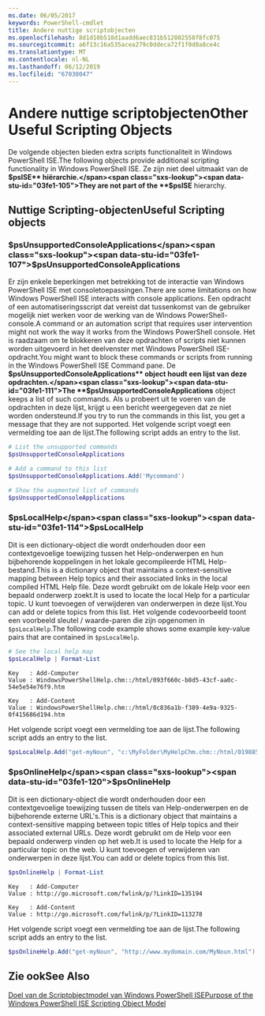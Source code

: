 ```yaml
---
ms.date: 06/05/2017
keywords: PowerShell-cmdlet
title: Andere nuttige scriptobjecten
ms.openlocfilehash: 8d1d10b518d1aadd6aec831b512802558f8fc075
ms.sourcegitcommit: a6f13c16a535acea279c0ddeca72f1f0d8a8ce4c
ms.translationtype: MT
ms.contentlocale: nl-NL
ms.lasthandoff: 06/12/2019
ms.locfileid: "67030047"
---
```

# <a name="other-useful-scripting-objects"></a><span data-ttu-id="03fe1-103">Andere nuttige scriptobjecten</span><span class="sxs-lookup"><span data-stu-id="03fe1-103">Other Useful Scripting Objects</span></span>

<span data-ttu-id="03fe1-104">De volgende objecten bieden extra scripts functionaliteit in Windows PowerShell ISE.</span><span class="sxs-lookup"><span data-stu-id="03fe1-104">The following objects provide additional scripting functionality in Windows PowerShell ISE.</span></span> <span data-ttu-id="03fe1-105">Ze zijn niet deel uitmaakt van de **$psISE** hiërarchie.</span><span class="sxs-lookup"><span data-stu-id="03fe1-105">They are not part of the **$psISE** hierarchy.</span></span>

## <a name="useful-scripting-objects"></a><span data-ttu-id="03fe1-106">Nuttige Scripting-objecten</span><span class="sxs-lookup"><span data-stu-id="03fe1-106">Useful Scripting objects</span></span>

### <a name="psunsupportedconsoleapplications"></a><span data-ttu-id="03fe1-107">$psUnsupportedConsoleApplications</span><span class="sxs-lookup"><span data-stu-id="03fe1-107">$psUnsupportedConsoleApplications</span></span>

<span data-ttu-id="03fe1-108">Er zijn enkele beperkingen met betrekking tot de interactie van Windows PowerShell ISE met consoletoepassingen.</span><span class="sxs-lookup"><span data-stu-id="03fe1-108">There are some limitations on how Windows PowerShell ISE interacts with console applications.</span></span> <span data-ttu-id="03fe1-109">Een opdracht of een automatiseringsscript dat vereist dat tussenkomst van de gebruiker mogelijk niet werken voor de werking van de Windows PowerShell-console.</span><span class="sxs-lookup"><span data-stu-id="03fe1-109">A command or an automation script that requires user intervention might not work the way it works from the Windows PowerShell console.</span></span> <span data-ttu-id="03fe1-110">Het is raadzaam om te blokkeren van deze opdrachten of scripts niet kunnen worden uitgevoerd in het deelvenster met Windows PowerShell ISE-opdracht.</span><span class="sxs-lookup"><span data-stu-id="03fe1-110">You might want to block these commands or scripts from running in the Windows PowerShell ISE Command pane.</span></span> <span data-ttu-id="03fe1-111">De **$psUnsupportedConsoleApplications** object houdt een lijst van deze opdrachten.</span><span class="sxs-lookup"><span data-stu-id="03fe1-111">The **$psUnsupportedConsoleApplications** object keeps a list of such commands.</span></span> <span data-ttu-id="03fe1-112">Als u probeert uit te voeren van de opdrachten in deze lijst, krijgt u een bericht weergegeven dat ze niet worden ondersteund.</span><span class="sxs-lookup"><span data-stu-id="03fe1-112">If you try to run the commands in this list, you get a message that they are not supported.</span></span> <span data-ttu-id="03fe1-113">Het volgende script voegt een vermelding toe aan de lijst.</span><span class="sxs-lookup"><span data-stu-id="03fe1-113">The following script adds an entry to the list.</span></span>

```powershell
# List the unsupported commands
$psUnsupportedConsoleApplications

# Add a command to this list
$psUnsupportedConsoleApplications.Add('Mycommand')

# Show the augmented list of commands
$psUnsupportedConsoleApplications
```

### <a name="pslocalhelp"></a><span data-ttu-id="03fe1-114">$psLocalHelp</span><span class="sxs-lookup"><span data-stu-id="03fe1-114">$psLocalHelp</span></span>

<span data-ttu-id="03fe1-115">Dit is een dictionary-object die wordt onderhouden door een contextgevoelige toewijzing tussen het Help-onderwerpen en hun bijbehorende koppelingen in het lokale gecompileerde HTML Help-bestand.</span><span class="sxs-lookup"><span data-stu-id="03fe1-115">This is a dictionary object that maintains a context-sensitive mapping between Help topics and their associated links in the local compiled HTML Help file.</span></span> <span data-ttu-id="03fe1-116">Deze wordt gebruikt om de lokale Help voor een bepaald onderwerp zoekt.</span><span class="sxs-lookup"><span data-stu-id="03fe1-116">It is used to locate the local Help for a particular topic.</span></span> <span data-ttu-id="03fe1-117">U kunt toevoegen of verwijderen van onderwerpen in deze lijst.</span><span class="sxs-lookup"><span data-stu-id="03fe1-117">You can add or delete topics from this list.</span></span> <span data-ttu-id="03fe1-118">Het volgende codevoorbeeld toont een voorbeeld sleutel / waarde-paren die zijn opgenomen in `$psLocalHelp`.</span><span class="sxs-lookup"><span data-stu-id="03fe1-118">The following code example shows some example key-value pairs that are contained in `$psLocalHelp`.</span></span>

```powershell
# See the local help map
$psLocalHelp | Format-List
```

```output
Key   : Add-Computer
Value : WindowsPowerShellHelp.chm::/html/093f660c-b8d5-43cf-aa0c-54e5e54e76f9.htm

Key   : Add-Content
Value : WindowsPowerShellHelp.chm::/html/0c836a1b-f389-4e9a-9325-0f415686d194.htm
```

<span data-ttu-id="03fe1-119">Het volgende script voegt een vermelding toe aan de lijst.</span><span class="sxs-lookup"><span data-stu-id="03fe1-119">The following script adds an entry to the list.</span></span>

```powershell
$psLocalHelp.Add("get-myNoun", "c:\MyFolder\MyHelpChm.chm::/html/0198854a-1298-57ae-aa0c-87b5e5a84712.htm")
```

### <a name="psonlinehelp"></a><span data-ttu-id="03fe1-120">$psOnlineHelp</span><span class="sxs-lookup"><span data-stu-id="03fe1-120">$psOnlineHelp</span></span>

<span data-ttu-id="03fe1-121">Dit is een dictionary-object die wordt onderhouden door een contextgevoelige toewijzing tussen de titels van Help-onderwerpen en de bijbehorende externe URL's.</span><span class="sxs-lookup"><span data-stu-id="03fe1-121">This is a dictionary object that maintains a context-sensitive mapping between topic titles of Help topics and their associated external URLs.</span></span> <span data-ttu-id="03fe1-122">Deze wordt gebruikt om de Help voor een bepaald onderwerp vinden op het web.</span><span class="sxs-lookup"><span data-stu-id="03fe1-122">It is used to locate the Help for a particular topic on the web.</span></span> <span data-ttu-id="03fe1-123">U kunt toevoegen of verwijderen van onderwerpen in deze lijst.</span><span class="sxs-lookup"><span data-stu-id="03fe1-123">You can add or delete topics from this list.</span></span>

```powershell
$psOnlineHelp | Format-List
```

```output
Key   : Add-Computer
Value : http://go.microsoft.com/fwlink/p/?LinkID=135194

Key   : Add-Content
Value : http://go.microsoft.com/fwlink/p/?LinkID=113278
```

<span data-ttu-id="03fe1-124">Het volgende script voegt een vermelding toe aan de lijst.</span><span class="sxs-lookup"><span data-stu-id="03fe1-124">The following script adds an entry to the list.</span></span>

```powershell
$psOnlineHelp.Add("get-myNoun", "http://www.mydomain.com/MyNoun.html")
```

## <a name="see-also"></a><span data-ttu-id="03fe1-125">Zie ook</span><span class="sxs-lookup"><span data-stu-id="03fe1-125">See Also</span></span>

[<span data-ttu-id="03fe1-126">Doel van de Scriptobjectmodel van Windows PowerShell ISE</span><span class="sxs-lookup"><span data-stu-id="03fe1-126">Purpose of the Windows PowerShell ISE Scripting Object Model</span></span>](../components/ise/object-model/Purpose-of-the-Windows-PowerShell-ISE-Scripting-Object-Model.md)
